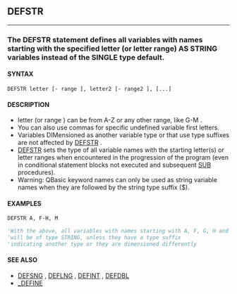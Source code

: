## DEFSTR
---

### The DEFSTR statement defines all variables with names starting with the specified letter (or letter range) AS STRING variables instead of the SINGLE type default.

#### SYNTAX

`DEFSTR letter [- range ], letter2 [- range2 ], [...]`

#### DESCRIPTION
* letter (or range ) can be from A-Z or any other range, like G-M .
* You can also use commas for specific undefined variable first letters.
* Variables DIMensioned as another variable type or that use type suffixes are not affected by [DEFSTR](./DEFSTR.md) .
* [DEFSTR](./DEFSTR.md) sets the type of all variable names with the starting letter(s) or letter ranges when encountered in the progression of the program (even in conditional statement blocks not executed and subsequent [SUB](./SUB.md) procedures).
* Warning: QBasic keyword names can only be used as string variable names when they are followed by the string type suffix ($).


#### EXAMPLES
```vb
DEFSTR A, F-H, M

'With the above, all variables with names starting with A, F, G, H and M
'will be of type STRING, unless they have a type suffix
'indicating another type or they are dimensioned differently
```
  


#### SEE ALSO
* [DEFSNG](./DEFSNG.md) , [DEFLNG](./DEFLNG.md) , [DEFINT](./DEFINT.md) , [DEFDBL](./DEFDBL.md)
* [_DEFINE](./_DEFINE.md)
